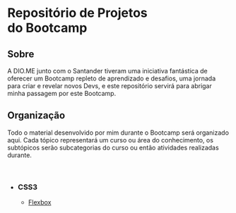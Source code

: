<h1>Repositório de Projetos<br/>
    do Bootcamp</h1>
 <h2>Sobre</h2>
<p>
      A DIO.ME junto com o Santander tiveram uma iniciativa fantástica de oferecer um Bootcamp repleto de aprendizado e desafios,
uma jornada para criar e revelar novos Devs, e este repositório servirá para abrigar minha passagem por este Bootcamp.
  </p>
   <h2>Organização</h2>
<p>
  Todo o material desenvolvido por mim durante o Bootcamp será organizado aqui. Cada tópico representará um curso ou área do conhecimento,
  os subtópicos serão subcategorias do curso ou então atividades realizadas durante.
  </p>
<br/>
<ul>
  <li>
    <h3>CSS3</h3>
    <ul>
      <li>
         <a href="./Flexbox">Flexbox</a>
      </li>
    </ul>
  </li>
  </ul>

